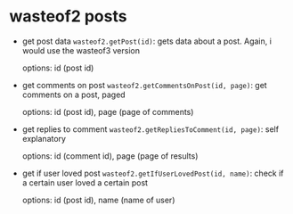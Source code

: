 # wasteof2 posts

- get post data `wasteof2.getPost(id)`: gets data about a post. Again, i would use the wasteof3 version

    options: id (post id)
- get comments on post `wasteof2.getCommentsOnPost(id, page)`: get comments on a post, paged

    options: id (post id), page (page of comments)
- get replies to comment `wasteof2.getRepliesToComment(id, page)`: self explanatory

    options: id (comment id), page (page of results)
- get if user loved post `wasteof2.getIfUserLovedPost(id, name)`: check if a certain user loved a certain post

    options: id (post id), name (name of user)